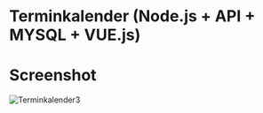 # Terminkalender (Node.js + API + MYSQL + VUE.js)


# Screenshot

![Terminkalender3](https://github.com/viktor900221/Terminkalender/assets/79362660/7d7ff253-3f71-4853-90c0-936c60311c55)
